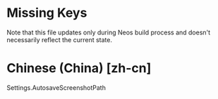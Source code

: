 # Missing Keys
Note that this file updates only during Neos build process and doesn't necessarily reflect the current state.

# Chinese (China) [zh-cn]
Settings.AutosaveScreenshotPath  

